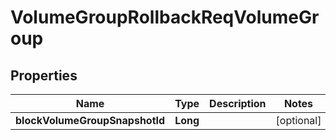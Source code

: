 # VolumeGroupRollbackReqVolumeGroup

## Properties
Name | Type | Description | Notes
------------ | ------------- | ------------- | -------------
**blockVolumeGroupSnapshotId** | **Long** |  |  [optional]
